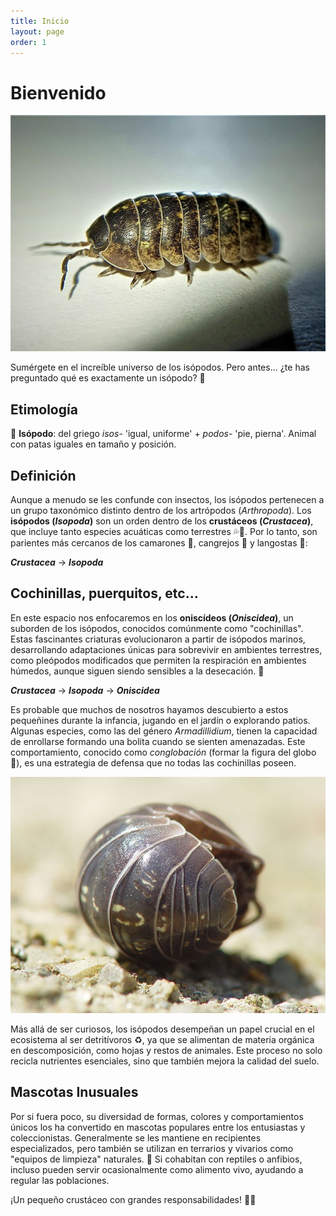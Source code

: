 ```yaml
---
title: Inicio
layout: page
order: 1
---
```

# Bienvenido

<div class="flex justify-center">
    <img alt="Armadillidium vulgare hembra." src="/assets/images/A_vulgare.jpg">
</div>

Sumérgete en el increíble universo de los isópodos. Pero antes... ¿te has preguntado qué es exactamente un isópodo? 🤔

## Etimología

📖 **Isópodo**: del griego _isos_- 'igual, uniforme' + _podos_- 'pie, pierna'. Animal con patas iguales en tamaño y posición.

## Definición

Aunque a menudo se les confunde con insectos, los isópodos pertenecen a un grupo taxonómico distinto dentro de los artrópodos (_Arthropoda_). Los **isópodos (_Isopoda_)** son un orden dentro de los **crustáceos (_Crustacea_)**, que incluye tanto especies acuáticas como terrestres 💦🍃. Por lo tanto, son parientes más cercanos de los camarones 🦐, cangrejos 🦀 y langostas 🦞:

**_Crustacea_** → **_Isopoda_**

## Cochinillas, puerquitos, etc...

En este espacio nos enfocaremos en los **oniscídeos (_Oniscidea_)**, un suborden de los isópodos, conocidos comúnmente como "cochinillas". Estas fascinantes criaturas evolucionaron a partir de isópodos marinos, desarrollando adaptaciones únicas para sobrevivir en ambientes terrestres, como pleópodos modificados que permiten la respiración en ambientes húmedos, aunque siguen siendo sensibles a la desecación. 🥵

**_Crustacea_** → **_Isopoda_** → **_Oniscidea_**

Es probable que muchos de nosotros hayamos descubierto a estos pequeñines durante la infancia, jugando en el jardín o explorando patios. Algunas especies, como las del género _Armadillidium_, tienen la capacidad de enrollarse formando una bolita cuando se sienten amenazadas. Este comportamiento, conocido como _conglobación_ (formar la figura del globo 🎈), es una estrategia de defensa que no todas las cochinillas poseen.

<div class="flex justify-center">
    <img alt="Armadillidium vulgare conglobado." src="/assets/images/A_vulgare_ball.jpg">
</div>

Más allá de ser curiosos, los isópodos desempeñan un papel crucial en el ecosistema al ser detritívoros ♻️, ya que se alimentan de materia orgánica en descomposición, como hojas y restos de animales. Este proceso no solo recicla nutrientes esenciales, sino que también mejora la calidad del suelo.

## Mascotas Inusuales

Por si fuera poco, su diversidad de formas, colores y comportamientos únicos los ha convertido en mascotas populares entre los entusiastas y coleccionistas. Generalmente se les mantiene en recipientes especializados, pero también se utilizan en terrarios y vivarios como "equipos de limpieza" naturales. 🧹 Si cohabitan con reptiles o anfibios, incluso pueden servir ocasionalmente como alimento vivo, ayudando a regular las poblaciones.

¡Un pequeño crustáceo con grandes responsabilidades! 🌿✨

